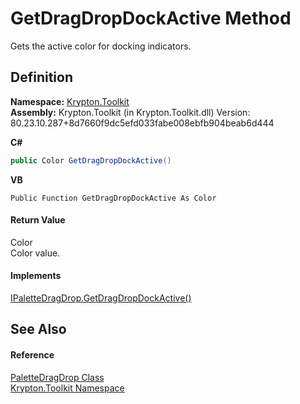 # GetDragDropDockActive Method


Gets the active color for docking indicators.



## Definition
**Namespace:** <a href="79d2eac2-21f4-54ff-7552-b20c33c30600.md">Krypton.Toolkit</a>  
**Assembly:** Krypton.Toolkit (in Krypton.Toolkit.dll) Version: 80.23.10.287+8d7660f9dc5efd033fabe008ebfb904beab6d444

**C#**
``` C#
public Color GetDragDropDockActive()
```
**VB**
``` VB
Public Function GetDragDropDockActive As Color
```



#### Return Value
Color  
Color value.

#### Implements
<a href="83cb5368-6583-afcd-aa22-9bcaa066dacb.md">IPaletteDragDrop.GetDragDropDockActive()</a>  


## See Also


#### Reference
<a href="dd30f027-b08b-0661-dad5-b21cc4950dbd.md">PaletteDragDrop Class</a>  
<a href="79d2eac2-21f4-54ff-7552-b20c33c30600.md">Krypton.Toolkit Namespace</a>  
